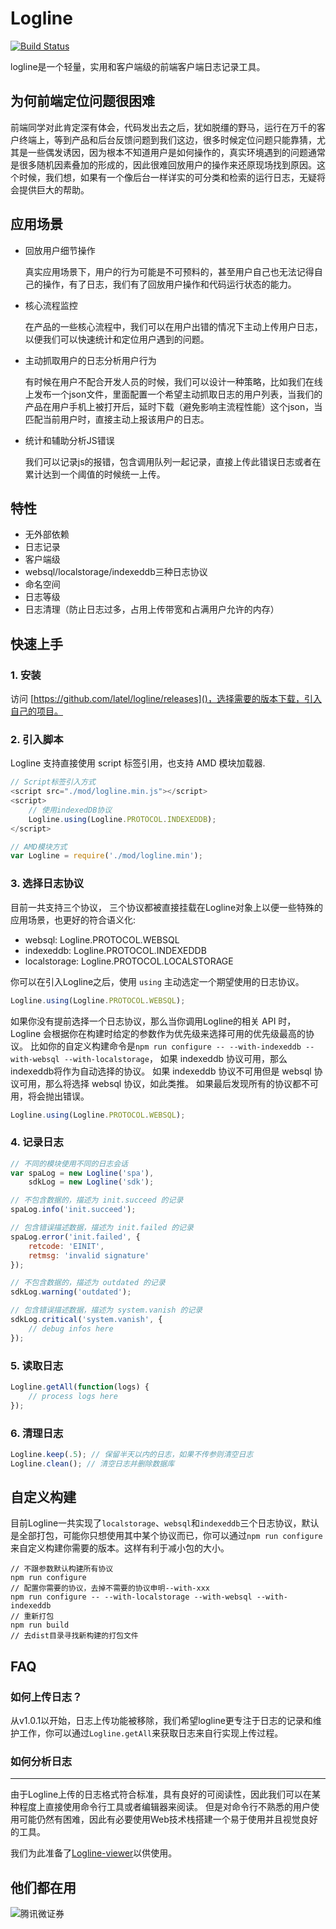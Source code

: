Logline
=======

[![Build Status][travis-image]][travis-url]

logline是一个轻量，实用和客户端级的前端客户端日志记录工具。


为何前端定位问题很困难
-----------------
前端同学对此肯定深有体会，代码发出去之后，犹如脱缰的野马，运行在万千的客户终端上，等到产品和后台反馈问题到我们这边，很多时候定位问题只能靠猜，尤其是一些偶发诱因，因为根本不知道用户是如何操作的，真实环境遇到的问题通常是很多随机因素叠加的形成的，因此很难回放用户的操作来还原现场找到原因。这个时候，我们想，如果有一个像后台一样详实的可分类和检索的运行日志，无疑将会提供巨大的帮助。

应用场景
------

+ 回放用户细节操作

	真实应用场景下，用户的行为可能是不可预料的，甚至用户自己也无法记得自己的操作，有了日志，我们有了回放用户操作和代码运行状态的能力。

+ 核心流程监控

    在产品的一些核心流程中，我们可以在用户出错的情况下主动上传用户日志，以便我们可以快速统计和定位用户遇到的问题。

+ 主动抓取用户的日志分析用户行为

    有时候在用户不配合开发人员的时候，我们可以设计一种策略，比如我们在线上发布一个json文件，里面配置一个希望主动抓取日志的用户列表，当我们的产品在用户手机上被打开后，延时下载（避免影响主流程性能）这个json，当匹配当前用户时，直接主动上报该用户的日志。

+ 统计和辅助分析JS错误

    我们可以记录js的报错，包含调用队列一起记录，直接上传此错误日志或者在累计达到一个阈值的时候统一上传。

特性
---

+ 无外部依赖
+ 日志记录
+ 客户端级
+ websql/localstorage/indexeddb三种日志协议
+ 命名空间
+ 日志等级
+ 日志清理（防止日志过多，占用上传带宽和占满用户允许的内存）

快速上手
------

### 1. 安装

访问 [https://github.com/latel/logline/releases]()，选择需要的版本下载，引入自己的项目。

### 2. 引入脚本

Logline 支持直接使用 script 标签引用，也支持 AMD 模块加载器.

``` javascript
// Script标签引入方式
<script src="./mod/logline.min.js"></script>
<script>
	// 使用indexedDB协议
	Logline.using(Logline.PROTOCOL.INDEXEDDB);
</script>

// AMD模块方式
var Logline = require('./mod/logline.min');
```

### 3. 选择日志协议

目前一共支持三个协议， 三个协议都被直接挂载在Logline对象上以便一些特殊的应用场景，也更好的符合语义化:

+ websql: Logline.PROTOCOL.WEBSQL
+ indexeddb: Logline.PROTOCOL.INDEXEDDB
+ localstorage: Logline.PROTOCOL.LOCALSTORAGE

你可以在引入Logline之后，使用 `using` 主动选定一个期望使用的日志协议。

``` javascript
Logline.using(Logline.PROTOCOL.WEBSQL);

```

如果你没有提前选择一个日志协议，那么当你调用Logline的相关 API 时，Logline 会根据你在构建时给定的参数作为优先级来选择可用的优先级最高的协议。
比如你的自定义构建命令是`npm run configure -- --with-indexeddb --with-websql --with-localstorage`，
如果 indexeddb 协议可用，那么indexeddb将作为自动选择的协议。
如果 indexeddb 协议不可用但是 websql 协议可用，那么将选择 websql 协议，如此类推。
如果最后发现所有的协议都不可用，将会抛出错误。

``` javascript
Logline.using(Logline.PROTOCOL.WEBSQL);

```

### 4. 记录日志

``` javascript
// 不同的模块使用不同的日志会话
var spaLog = new Logline('spa'),
	sdkLog = new Logline('sdk');

// 不包含数据的，描述为 init.succeed 的记录
spaLog.info('init.succeed');

// 包含错误描述数据，描述为 init.failed 的记录
spaLog.error('init.failed', {
	retcode: 'EINIT',
	retmsg: 'invalid signature'
});

// 不包含数据的，描述为 outdated 的记录
sdkLog.warning('outdated');

// 包含错误描述数据，描述为 system.vanish 的记录
sdkLog.critical('system.vanish', {
    // debug infos here
});
```

### 5. 读取日志

``` javascript
Logline.getAll(function(logs) {
    // process logs here
});
```

### 6. 清理日志

``` javascript
Logline.keep(.5); // 保留半天以内的日志，如果不传参则清空日志
Logline.clean(); // 清空日志并删除数据库
```


自定义构建
--------
目前Logline一共实现了`localstorage`、`websql`和`indexeddb`三个日志协议，默认是全部打包，可能你只想使用其中某个协议而已，你可以通过`npm run configure`来自定义构建你需要的版本。这样有利于减小包的大小。

``` shell
// 不跟参数默认构建所有协议
npm run configure
// 配置你需要的协议，去掉不需要的协议申明--with-xxx
npm run configure -- --with-localstorage --with-websql --with-indexeddb
// 重新打包
npm run build
// 去dist目录寻找新构建的打包文件
```


FAQ
----

### 如何上传日志？
从v1.0.1以开始，日志上传功能被移除，我们希望logline更专注于日志的记录和维护工作，你可以通过`Logline.getAll`来获取日志来自行实现上传过程。

### 如何分析日志
-------------
由于Logline上传的日志格式符合标准，具有良好的可阅读性，因此我们可以在某种程度上直接使用命令行工具或者编辑器来阅读。
但是对命令行不熟悉的用户使用可能仍然有困难，因此有必要使用Web技术栈搭建一个易于使用并且视觉良好的工具。

我们为此准备了[Logline-viewer]以供使用。


他们都在用
---------
![腾讯微证券](https://wzq.tenpay.com/weixin/v1/pic/logo/common.png)



[travis-image]: https://api.travis-ci.org/latel/logline.svg
[travis-url]: https://travis-ci.org/latel/logline
[logline-viewer]: https://github.com/latel/logline-viewer
[logline-uploader]: https://github.com/latel/logline-uploader
